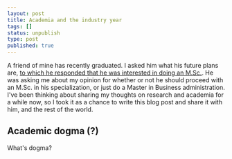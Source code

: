```yaml
---
layout: post
title: Academia and the industry year
tags: []
status: unpublish
type: post
published: true
---
```


A friend of mine has recently graduated. I asked him what his future plans are, [to which he responded that he was interested in doing an M.Sc.](https://twitter.com/MRi1101/status/292940140727394305). He was asking me about my opinion for whether or not he should proceed with an M.Sc. in his specialization, or just do a Master in Business administration. I've been thinking about sharing my thoughts on research and academia for a while now, so I took it as a chance to write this blog post and share it with him, and the rest of the world.

Academic dogma (?)
-----------------
What's dogma? 






